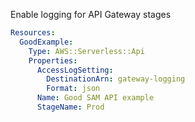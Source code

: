 
Enable logging for API Gateway stages

```yaml
Resources:
  GoodExample:
    Type: AWS::Serverless::Api
    Properties:
      AccessLogSetting:
        DestinationArn: gateway-logging
        Format: json
      Name: Good SAM API example
      StageName: Prod
```


